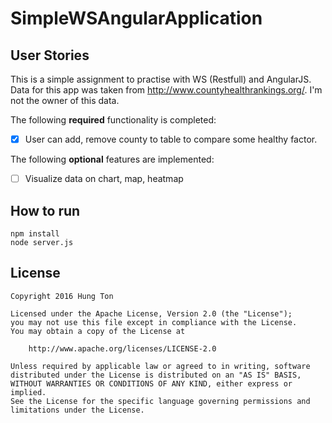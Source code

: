 # SimpleWSAngularApplication

## User Stories
This is a simple assignment to practise with WS (Restfull) and AngularJS.
Data for this app was taken from http://www.countyhealthrankings.org/. I'm not the owner of this data.


The following **required** functionality is completed:

* [x] User can add, remove county to table to compare some healthy factor.

The following **optional** features are implemented:

* [ ] Visualize data on chart, map, heatmap


## How to run

	npm install
	node server.js

## License

    Copyright 2016 Hung Ton

    Licensed under the Apache License, Version 2.0 (the "License");
    you may not use this file except in compliance with the License.
    You may obtain a copy of the License at

        http://www.apache.org/licenses/LICENSE-2.0

    Unless required by applicable law or agreed to in writing, software
    distributed under the License is distributed on an "AS IS" BASIS,
    WITHOUT WARRANTIES OR CONDITIONS OF ANY KIND, either express or implied.
    See the License for the specific language governing permissions and
    limitations under the License.
